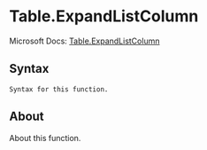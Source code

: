 ---
---

# Table.ExpandListColumn

Microsoft Docs: [Table.ExpandListColumn](https://docs.microsoft.com/en-us/powerquery-m/table-expandlistcolumn)

## Syntax

```
Syntax for this function.
```

## About

About this function.

